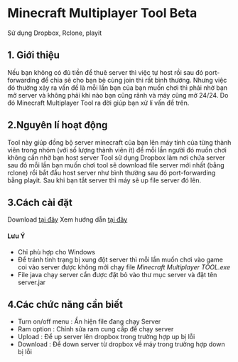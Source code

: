 # Minecraft Multiplayer Tool Beta
Sử dụng Dropbox, Rclone, playit
## 1. Giới thiệu 
Nếu bạn không có đủ tiền để thuê server thì việc tự host rồi sau đó port-forwarding để chia sẽ cho bạn bè cùng join thì rất bình thường. Nhưng việc đó thường xảy ra vấn đề là mỗi lần bạn của bạn muốn chơi thì phải nhờ bạn mở server và không phải khi nào bạn cũng rãnh và máy cũng mở 24/24. Do đó Minecraft Multiplayer Tool ra đời giúp bạn xử lí vấn đề trên.
## 2.Nguyên lí hoạt động
Tool này giúp đồng bộ server minecraft của bạn lên máy tính của từng thành viên trong nhóm (với số lượng thành viên ít) để mỗi lần người đó muốn chơi không cần nhờ bạn host server 
Tool sử dụng Dropbox làm nơi chứa server sau đó mỗi lần bạn muốn chơi tool sẽ download file server mới nhất (bằng rclone) rồi bắt đầu host server như bình thường sau đó port-forwarding bằng playit. Sau khi bạn tắt server thì máy sẽ up file server đó lên.
## 3.Cách cài đặt
Download [tại đây](https://drive.google.com/file/d/1aymVv3_8iVDseuyQI7bzpgQSF6G9m-Hd/view?usp=sharing "tại đây")
Xem hướng dẫn [tại đây](https://drive.google.com/file/d/1O2GCD0swAhA2l5zxMNjDMDK9quAMZxJu/view?usp=sharing "tại đây")
#### Lưu Ý 
- Chỉ phù hợp cho Windows
- Để tránh tình trạng bị xung đột server thì mỗi lần muốn chơi vào game coi vào server được không mới chạy file *Minecraft Multiplayer TOOL.exe*
- File java chạy server cần được đặt bỏ vào thư mục server và đặt tên server.jar

## 4.Các chức năng cần biết
- Turn on/off menu : Ẩn hiện file đang chạy Server 
- Ram option : Chỉnh sửa ram cung cấp để chạy server
- Upload : Để up server lên dropbox trong trường hợp up bị lỗi
- Download : Để down server từ dropbox về máy trong trường hợp down bị lỗi
